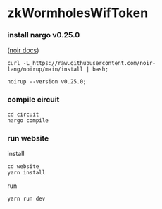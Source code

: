 # zkWormholesWifToken


### install nargo v0.25.0   
([noir docs](https://noir-lang.org/docs/v0.25.0/getting_started/installation/))  
```
curl -L https://raw.githubusercontent.com/noir-lang/noirup/main/install | bash;

noirup --version v0.25.0;
```

### compile circuit

```
cd circuit
nargo compile
```


### run website

install
```
cd website
yarn install
```

run
```
yarn run dev

```


